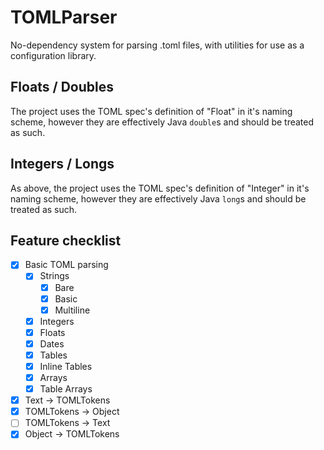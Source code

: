 # TOMLParser
No-dependency system for parsing .toml files, with utilities for use as a configuration library.

## Floats / Doubles
The project uses the TOML spec's definition of "Float" in it's naming scheme, however  they are effectively Java 
`double`s and should be treated as such.

## Integers / Longs
As above, the project uses the TOML spec's definition of "Integer" in it's naming scheme, however they are effectively 
Java `long`s and should be treated as such.

## Feature checklist
- [x] Basic TOML parsing
    - [x] Strings
        - [x] Bare
        - [x] Basic
        - [x] Multiline
    - [x] Integers
    - [x] Floats
    - [x] Dates
    - [x] Tables
    - [x] Inline Tables
    - [x] Arrays
    - [x] Table Arrays
- [x] Text -> TOMLTokens
- [x] TOMLTokens -> Object
- [ ] TOMLTokens -> Text
- [x] Object -> TOMLTokens